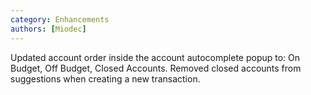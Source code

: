 ```yaml
---
category: Enhancements
authors: [Miodec]
---
```


Updated account order inside the account autocomplete popup to: On Budget, Off Budget, Closed Accounts. Removed closed accounts from suggestions when creating a new transaction.
